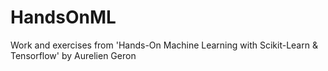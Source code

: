 # HandsOnML
Work and exercises from 'Hands-On Machine Learning with Scikit-Learn &amp; Tensorflow' by Aurelien Geron
